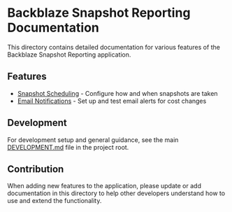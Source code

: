 # Backblaze Snapshot Reporting Documentation

This directory contains detailed documentation for various features of the Backblaze Snapshot Reporting application.

## Features

- [Snapshot Scheduling](SNAPSHOT_SCHEDULING.md) - Configure how and when snapshots are taken
- [Email Notifications](EMAIL_NOTIFICATIONS.md) - Set up and test email alerts for cost changes

## Development

For development setup and general guidance, see the main [DEVELOPMENT.md](../DEVELOPMENT.md) file in the project root.

## Contribution

When adding new features to the application, please update or add documentation in this directory to help other developers understand how to use and extend the functionality.
